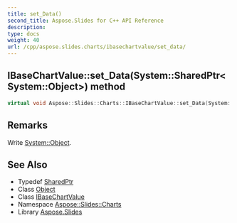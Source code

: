 ```yaml
---
title: set_Data()
second_title: Aspose.Slides for C++ API Reference
description: 
type: docs
weight: 40
url: /cpp/aspose.slides.charts/ibasechartvalue/set_data/
---
```

## IBaseChartValue::set_Data(System::SharedPtr\<System::Object\>) method




```cpp
virtual void Aspose::Slides::Charts::IBaseChartValue::set_Data(System::SharedPtr<System::Object> value)=0
```

## Remarks


Write [System::Object](../../../system/object/). 
## See Also

* Typedef [SharedPtr](../../system/sharedptr/)
* Class [Object](../../system/object/)
* Class [IBaseChartValue](./)
* Namespace [Aspose::Slides::Charts](../)
* Library [Aspose.Slides](../../)